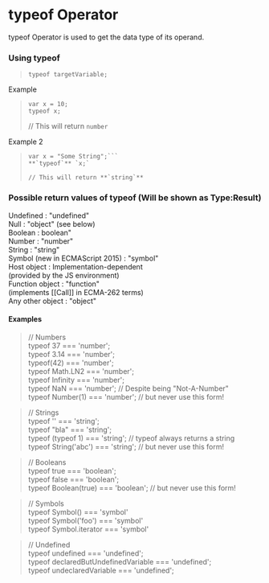 # typeof Operator

typeof Operator is used to get the data type of its operand.

### Using typeof
> `typeof targetVariable;`

Example
> ```
> var x = 10;
> typeof x;  
> ```
> // This will return `number`

Example 2
> ```
> var x = "Some String";```
> **`typeof`** `x;`
>   
> // This will return **`string`**

### Possible return values of typeof (Will be shown as Type:Result)

Undefined : "undefined"  
Null	  : "object" (see below)  
Boolean	  : boolean"  
Number    : "number"  
String	  : "string"  
Symbol (new in ECMAScript 2015)	             : "symbol"  
Host object 
          : Implementation-dependent  
(provided by the JS environment)  
Function object                     : "function"   
(implements [[Call]] in ECMA-262 terms)  
Any other object : "object"  

#### Examples

> // Numbers  
typeof 37 === 'number';  
typeof 3.14 === 'number';  
typeof(42) === 'number';  
typeof Math.LN2 === 'number';  
typeof Infinity === 'number';  
typeof NaN === 'number'; //   Despite being "Not-A-Number"  
typeof Number(1) === 'number'; // but never use this form!

> // Strings  
typeof '' === 'string';  
typeof "bla" === 'string';  
typeof (typeof 1) === 'string'; // typeof always returns a string  
typeof String('abc') === 'string'; // but never use this form! 

> // Booleans  
typeof true === 'boolean';  
typeof false === 'boolean';  
typeof Boolean(true) === 'boolean'; // but never use this form!  


> // Symbols  
typeof Symbol() === 'symbol'  
typeof Symbol('foo') === 'symbol'  
typeof Symbol.iterator === 'symbol'  


> // Undefined  
typeof undefined === 'undefined';  
typeof declaredButUndefinedVariable === 'undefined';  
typeof undeclaredVariable === 'undefined';   